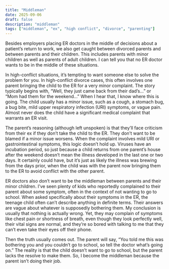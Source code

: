 ```yaml
---
title: "Middleman"
date: 2025-09-06
draft: false
description: "middleman"
tags: ["middleman", "ex", "high conflict", "divorce", "parenting"]
---
```


Besides employers placing ER doctors in the middle of decisions about a patient’s return to work, we also get caught between divorced parents and between parents and their children. This includes parents with minor children as well as parents of adult children. I can tell you that no ER doctor wants to be in the middle of these situations.

In high-conflict situations, it’s tempting to want someone else to solve the problem for you. In high-conflict divorce cases, this often involves one parent bringing the child to the ER for a very minor complaint. The story typically begins with, “Well, they just came back from their dad’s…” or “Mom had them for the weekend…” When I hear that, I know where this is going. The child usually has a minor issue, such as a cough, a stomach bug, a bug bite, mild upper respiratory infection (URI) symptoms, or vague pain. Almost never does the child have a significant medical complaint that warrants an ER visit.

The parent’s reasoning (although left unspoken) is that they’ll face criticism from their ex if they don’t take the child to the ER. They don’t want to be blamed if a minor issue worsens. When the complaint involves mild URI or gastrointestinal symptoms, this logic doesn’t hold up. Viruses have an incubation period, so just because a child returns from one parent’s house after the weekend doesn’t mean the illness developed in the last one or two days. It certainly could have, but it’s just as likely the illness was brewing from the days prior, when the child was with the parent now bringing them to the ER to avoid conflict with the other parent.

ER doctors also don’t want to be the middleman between parents and their minor children. I’ve seen plenty of kids who reportedly complained to their parent about some symptom, often in the context of not wanting to go to school. When asked specifically about their symptoms in the ER, the teenage child often can’t describe anything in definite terms. Their answers are vague about whatever is supposedly bothering them. My conclusion is usually that nothing is actually wrong. Yet, they may complain of symptoms like chest pain or shortness of breath, even though they look perfectly well, their vital signs are normal, and they’re so bored with talking to me that they can’t even take their eyes off their phone.

Then the truth usually comes out. The parent will say, “You told me this was bothering you and you couldn’t go to school, so tell the doctor what’s going on.” The reality is that the child doesn’t want to go to school, but the parent lacks the resolve to make them. So, I become the middleman because the parent isn’t doing their job.

